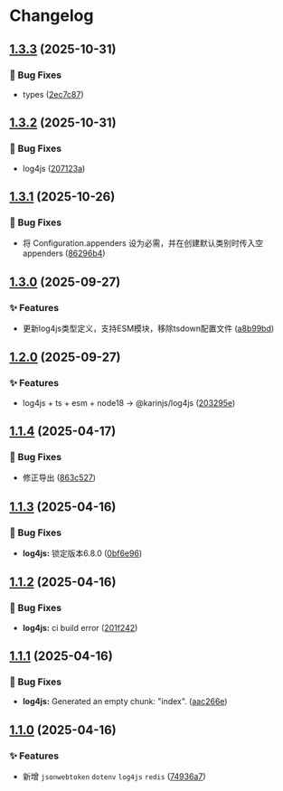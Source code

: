 # Changelog

## [1.3.3](https://github.com/KarinJS/esmify/compare/log4js-v1.3.2...log4js-v1.3.3) (2025-10-31)


### 🐛 Bug Fixes

* types ([2ec7c87](https://github.com/KarinJS/esmify/commit/2ec7c8726fde0ddf2d05b17e4f76cc1bd5910913))

## [1.3.2](https://github.com/KarinJS/esmify/compare/log4js-v1.3.1...log4js-v1.3.2) (2025-10-31)


### 🐛 Bug Fixes

* log4js ([207123a](https://github.com/KarinJS/esmify/commit/207123ae2a67486ed9598011ac5631935eace966))

## [1.3.1](https://github.com/KarinJS/esmify/compare/log4js-v1.3.0...log4js-v1.3.1) (2025-10-26)


### 🐛 Bug Fixes

* 将 Configuration.appenders 设为必需，并在创建默认类别时传入空 appenders ([86296b4](https://github.com/KarinJS/esmify/commit/86296b4f25e38b1fd1b7699262bef0f43021d054))

## [1.3.0](https://github.com/KarinJS/esmify/compare/log4js-v1.2.0...log4js-v1.3.0) (2025-09-27)


### ✨ Features

* 更新log4js类型定义，支持ESM模块，移除tsdown配置文件 ([a8b99bd](https://github.com/KarinJS/esmify/commit/a8b99bd6540845cbaa5a16f1120688532212e842))

## [1.2.0](https://github.com/KarinJS/esmify/compare/log4js-v1.1.4...log4js-v1.2.0) (2025-09-27)


### ✨ Features

* log4js + ts + esm + node18 -&gt; @karinjs/log4js ([203295e](https://github.com/KarinJS/esmify/commit/203295e02044c06cb42eccf6b27dba72a78db447))

## [1.1.4](https://github.com/KarinJS/esmify/compare/log4js-v1.1.3...log4js-v1.1.4) (2025-04-17)


### 🐛 Bug Fixes

* 修正导出 ([863c527](https://github.com/KarinJS/esmify/commit/863c5277ce43452de4f98214b9d25df28ea121b6))

## [1.1.3](https://github.com/KarinJS/esmify/compare/log4js-v1.1.2...log4js-v1.1.3) (2025-04-16)


### 🐛 Bug Fixes

* **log4js:** 锁定版本6.8.0 ([0bf6e96](https://github.com/KarinJS/esmify/commit/0bf6e96798d3b9cf399599bdf4696c88ba996408))

## [1.1.2](https://github.com/KarinJS/esmify/compare/log4js-v1.1.1...log4js-v1.1.2) (2025-04-16)


### 🐛 Bug Fixes

* **log4js:** ci build error ([201f242](https://github.com/KarinJS/esmify/commit/201f24213fbbf36f5afe367ec20b16c0c7b6c5b0))

## [1.1.1](https://github.com/KarinJS/esmify/compare/log4js-v1.1.0...log4js-v1.1.1) (2025-04-16)


### 🐛 Bug Fixes

* **log4js:** Generated an empty chunk: "index". ([aac266e](https://github.com/KarinJS/esmify/commit/aac266e7fc89dc70b1a59fa39cc816e972e46cf9))

## [1.1.0](https://github.com/KarinJS/esmify/compare/log4js-v1.0.0...log4js-v1.1.0) (2025-04-16)


### ✨ Features

* 新增 `jsonwebtoken` `dotenv`  `log4js` `redis` ([74936a7](https://github.com/KarinJS/esmify/commit/74936a743a329d2c21b504ca37090c21d7bfcb7f))
